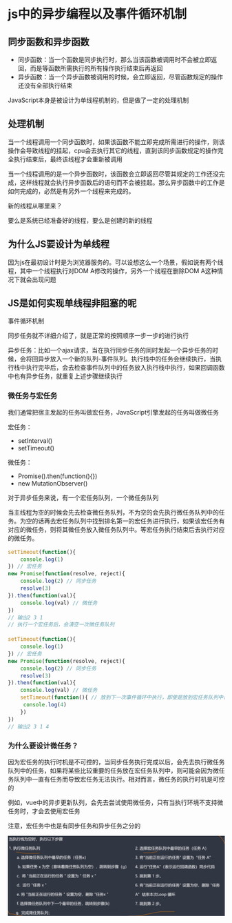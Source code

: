 # js中的异步编程以及事件循环机制

## 同步函数和异步函数

- 同步函数：当一个函数是同步执行时，那么当该函数被调用时不会被立即返回，而是等函数所需执行的所有操作执行结束后再返回
- 异步函数：当一个异步函数被调用的时候，会立即返回，尽管函数规定的操作还没有全部执行结束

JavaScript本身是被设计为单线程机制的，但是做了一定的处理机制

## 处理机制

当一个线程调用一个同步函数时，如果该函数不能立即完成所需进行的操作，则该操作会导致线程的挂起，cpu会去执行其它的线程，直到该同步函数规定的操作完全执行结束后，最终该线程才会重新被调用

当一个线程调用的是一个异步函数时，该函数会立即返回尽管其规定的工作还没完成，这样线程就会执行异步函数后的语句而不会被挂起。那么异步函数中的工作是如何完成的，必然是有另外一个线程来完成的。

新的线程从哪里来？

要么是系统已经准备好的线程，要么是创建的新的线程

## 为什么JS要设计为单线程

因为js在最初设计时是为浏览器服务的。可以设想这么一个场景，假如说有两个线程，其中一个线程执行对DOM A修改的操作，另外一个线程在删除DOM A这种情况下就会出现问题

## JS是如何实现单线程非阻塞的呢

事件循环机制

同步任务就不详细介绍了，就是正常的按照顺序一步一步的进行执行

异步任务：比如一个ajax请求，当在执行同步任务的同时发起一个异步任务的时候，会将回异步放入一个新的队列-事件队列。执行栈中的任务会继续执行，当执行栈中执行完毕后，会去检查事件队列中的任务放入执行栈中执行，如果回调函数中也有异步任务，就重复上述步骤继续执行

### 微任务与宏任务

我们通常把宿主发起的任务叫做宏任务，JavaScript引擎发起的任务叫做微任务

宏任务：

- setInterval()
- setTimeout()

微任务：

- Promise().then(function(){})
- new MutationObserver()

对于异步任务来说，有一个宏任务队列，一个微任务队列

当主线程为空的时候会先去检查微任务队列，不为空的会先执行微任务队列中的任务。为空的话再去宏任务队列中找到排名第一的宏任务进行执行，如果该宏任务有对应的微任务，则将其微任务放入微任务队列中。等宏任务执行结束后去执行对应的微任务。

```javascript
setTimeout(function(){
    console.log(1)
}) // 宏任务
new Promise(function(resolve, reject){
    console.log(2) // 同步任务
    resolve(3)
}).then(function(val){
    console.log(val) // 微任务
})
// 输出2 3 1
// 执行一个宏任务后，会清空一次微任务队列

setTimeout(function(){
    console.log(1)
}) // 宏任务
new Promise(function(resolve, reject){
    console.log(2) // 同步任务
    resolve(3)
}).then(function(val){
    console.log(val) // 微任务
    setTimeout(function(){ // 放到下一次事件循环中执行，即使是放到宏任务队列中也是放在其它宏任务后
   	 console.log(4)
	})
})
// 输出2 3 1 4
```

### 为什么要设计微任务？

因为宏任务的执行时机是不可控的，当同步任务执行完成以后，会先去执行微任务队列中的任务，如果将某些比较重要的任务放在宏任务队列中，则可能会因为微任务队列中一直有任务而导致宏任务无法执行。相对而言，微任务的执行时机是可控的

例如，vue中的异步更新队列，会先去尝试使用微任务，只有当执行环境不支持微任务时，才会去使用宏任务

注意，宏任务中也是有同步任务和异步任务之分的

![](../../assets/GoogleV8/9.png)


